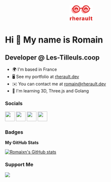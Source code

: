 <p align="center">
  <img src="https://github.com/Romaixn/Romaixn/blob/master/assets/img/Logo%20avec%20typo.png" width="15%">
</p>

Hi 👋 My name is Romain
=======================

Developer @ Les-Tilleuls.coop
-----------------------------

*   🌍  I'm based in France
*   🖥️  See my portfolio at [rherault.dev](http://rherault.dev)
*   ✉️  You can contact me at [romain@rherault.dev](mailto:romain@rherault.dev)
*   🧠  I'm learning 3D, Three.js and Golang                 

### Socials
                  
<p align="left"> <a href="https://www.dev.to/romaixn" target="_blank" rel="noreferrer"><img src="https://raw.githubusercontent.com/danielcranney/readme-generator/main/public/icons/socials/devdotto.svg" width="32" height="32" /></a> <a href="https://www.github.com/Romaixn" target="_blank" rel="noreferrer"><img src="https://raw.githubusercontent.com/danielcranney/readme-generator/main/public/icons/socials/github.svg" width="32" height="32" /></a> <a href="https://www.linkedin.com/in/rherault" target="_blank" rel="noreferrer"><img src="https://raw.githubusercontent.com/danielcranney/readme-generator/main/public/icons/socials/linkedin.svg" width="32" height="32" /></a> <a href="https://www.twitter.com/Romaixn" target="_blank" rel="noreferrer"><img src="https://raw.githubusercontent.com/danielcranney/readme-generator/main/public/icons/socials/twitter.svg" width="32" height="32" /></a></p>

### Badges

<b>My GitHub Stats</b>

<a href="http://www.github.com/Romaixn"><img src="https://github-readme-stats.vercel.app/api?username=Romaixn&show_icons=true&hide=&count_private=true&title_color=ef4444&text_color=ffffff&icon_color=ef4444&bg_color=1c1917&hide_border=true&show_icons=true" alt="Romaixn's GitHub stats" /></a>

### Support Me
<a href="https://www.buymeacoffee.com/rherault"><img src="https://cdn.buymeacoffee.com/buttons/v2/default-yellow.png" width="200" /></a>
